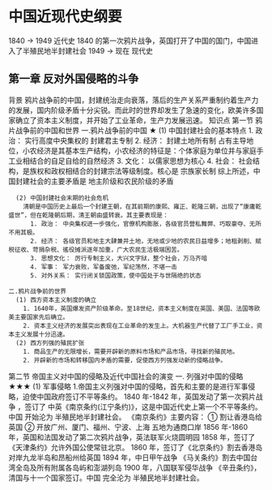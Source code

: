 # 中国近现代史纲要

<!-- @import "[TOC]" {cmd="toc" depthFrom=1 depthTo=6 orderedList=false} -->

1840 -> 1949 近代史 1840 的第一次鸦片战争，英国打开了中国的国门，中国进入了半殖民地半封建社会
1949 -> 现在 现代史

## 第一章 反对外国侵略的斗争

背景
鸦片战争前的中国，封建统治走向衰落，落后的生产关系严重制约着生产力的发展，国内阶级矛盾十分尖锐。而此时的世界却发生了急速的变化，欧美许多国家确立了资本主义制度，并开始了工业革命，生产力发展迅速。
知识点
第一节 鸦片战争前的中国和世界
一.鸦片战争前的中国 ★
(1) 中国封建社会的基本特点 1. 政治： 实行高度中央集权的 封建君主专制 2. 经济： 封建土地所有制 占有主导地位，小农经济是其基本生产结构，小农经济的特征是：个体家庭为单位并与家庭手工业相结合的自足自给的自然经济 3. 文化： 以儒家思想为核心 4. 社会： 社会结构，是族权和政权相结合的封建宗法等级制度。核心是 宗族家长制
综上所述，中国封建社会的主要矛盾是 地主阶级和农民阶级的矛盾

      (2) 中国封建社会末期的社会危机
        清朝是中国历史上最后一个封建王朝，在其前期的康熙、雍正、乾隆三朝，出现了“康庸乾盛世”，但在乾隆朝后期，清王朝由盛转衰。其主要表现是：
          1. 政治： 中央集权进一步强化，官僚机构膨胀，各级官员营私舞弊、巧取豪夺、无所不用其极。
          2. 经济： 各级官员和地主大肆兼并土地，无地或少地的农民日益增多；地租剥削、赋税征收、苛捐杂税、徭役摊派逐年加重，广大农民生活极端困苦。
          3. 思想文化： 厉行专制主义，大兴文字狱，整个社会，万马齐喑
          4. 军事： 军力衰败，军备废弛，军纪荡然，不堪一击
          5. 对外关系： 实行闭关锁国政策，使中国处于与世隔绝的状态

    二.鸦片战争前的世界
      (1) 西方资本主义制度的确立
        1. 1640年，英国爆发资产阶级革命。至18世纪，资本主义制度在英国、美国、法国等欧美主要国家先后确立。
        2. 资本主义经济的发展突出表现在工业革命的发生上。大机器生产代替了工厂手工业，资本主义发展十分迅速。
      (2) 西方列强的殖民扩张
        1. 商品生产的无限增长，需要开辟新的原料市场和产品市场，寻找新的殖民地。
        2. 开辟新的市场和转移国内矛盾的需要，促使西方列强发动新的侵略战争。

第二节 帝国主义对中国的侵略及近代中国社会的演变
一. 列强对中国的侵略 ★★★
(1) 军事侵略 1.帝国主义列强对中国的侵略，首先和主要的是进行军事侵略，迫使中国政府签订不平等条约。
1840 年-1842 年，英国发动了第一次鸦片战争 ，签订了 中英《南京条约(江宁条约)》，这是中国近代史上第一个不平等条约。中国 开始沦为 半殖民地半封建社会。
《南京条约》主要内容：
① 割让香港岛给英国
② 开放广州、厦门、福州、宁波、上海 五地为通商口岸
1856 年-1860 年，英国和法国发动了第二次鸦片战争，英法联军火烧圆明园
1858 年，签订了《天津条约》允许外国公使常驻北京。
1860 年，签订了《北京条约》割去香港岛对岸九龙半岛和昂船州给英国
1894 年，中日甲午战争
《马关条约》割去中国台湾全岛及所有附属各岛屿和澎湖列岛
1900 年，八国联军侵华战争
《辛丑条约》，清国与十一个国家签订。中国 完全沦为 半殖民地半封建社会。
